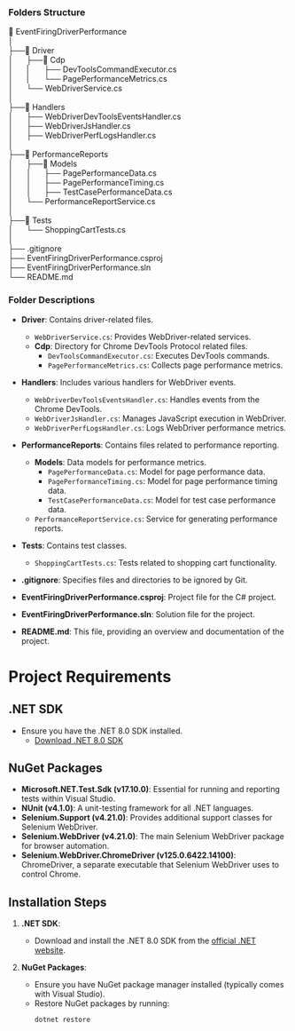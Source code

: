 ### Folders Structure

📁&nbsp;EventFiringDriverPerformance   
│   
├──📁&nbsp;Driver   
│&nbsp;&nbsp;&nbsp;&nbsp;&nbsp;&nbsp;├──📁&nbsp;Cdp   
│&nbsp;&nbsp;&nbsp;&nbsp;&nbsp;&nbsp;|&nbsp;&nbsp;&nbsp;&nbsp;&nbsp;&nbsp;&nbsp;├──&nbsp;DevToolsCommandExecutor.cs   
│&nbsp;&nbsp;&nbsp;&nbsp;&nbsp;&nbsp;|&nbsp;&nbsp;&nbsp;&nbsp;&nbsp;&nbsp;&nbsp;└──&nbsp;PagePerformanceMetrics.cs   
│&nbsp;&nbsp;&nbsp;&nbsp;&nbsp;&nbsp;└──&nbsp;WebDriverService.cs   
│   
├──📁&nbsp;Handlers   
│&nbsp;&nbsp;&nbsp;&nbsp;&nbsp;&nbsp;├──&nbsp;WebDriverDevToolsEventsHandler.cs   
│&nbsp;&nbsp;&nbsp;&nbsp;&nbsp;&nbsp;├──&nbsp;WebDriverJsHandler.cs   
│&nbsp;&nbsp;&nbsp;&nbsp;&nbsp;&nbsp;├──&nbsp;WebDriverPerfLogsHandler.cs   
│   
├──📁&nbsp;PerformanceReports   
│&nbsp;&nbsp;&nbsp;&nbsp;&nbsp;&nbsp;├──📁&nbsp;Models   
│&nbsp;&nbsp;&nbsp;&nbsp;&nbsp;&nbsp;│&nbsp;&nbsp;&nbsp;&nbsp;&nbsp;&nbsp;├──&nbsp;PagePerformanceData.cs   
│&nbsp;&nbsp;&nbsp;&nbsp;&nbsp;&nbsp;│&nbsp;&nbsp;&nbsp;&nbsp;&nbsp;&nbsp;├──&nbsp;PagePerformanceTiming.cs   
│&nbsp;&nbsp;&nbsp;&nbsp;&nbsp;&nbsp;│&nbsp;&nbsp;&nbsp;&nbsp;&nbsp;&nbsp;├──&nbsp;TestCasePerformanceData.cs   
│&nbsp;&nbsp;&nbsp;&nbsp;&nbsp;&nbsp;└──&nbsp;PerformanceReportService.cs   
│   
├──📁&nbsp;Tests   
│&nbsp;&nbsp;&nbsp;&nbsp;&nbsp;&nbsp;└──&nbsp;ShoppingCartTests.cs   
│   
├──&nbsp;.gitignore   
├──&nbsp;EventFiringDriverPerformance.csproj   
├──&nbsp;EventFiringDriverPerformance.sln   
└──&nbsp;README.md   




### Folder Descriptions

- **Driver**: Contains driver-related files.
  - `WebDriverService.cs`: Provides WebDriver-related services.
  - **Cdp**: Directory for Chrome DevTools Protocol related files.
    - `DevToolsCommandExecutor.cs`: Executes DevTools commands.
    - `PagePerformanceMetrics.cs`: Collects page performance metrics.

- **Handlers**: Includes various handlers for WebDriver events.
  - `WebDriverDevToolsEventsHandler.cs`: Handles events from the Chrome DevTools.
  - `WebDriverJsHandler.cs`: Manages JavaScript execution in WebDriver.
  - `WebDriverPerfLogsHandler.cs`: Logs WebDriver performance metrics.

- **PerformanceReports**: Contains files related to performance reporting.
  - **Models**: Data models for performance metrics.
    - `PagePerformanceData.cs`: Model for page performance data.
    - `PagePerformanceTiming.cs`: Model for page performance timing data.
    - `TestCasePerformanceData.cs`: Model for test case performance data.
  - `PerformanceReportService.cs`: Service for generating performance reports.

- **Tests**: Contains test classes.
  - `ShoppingCartTests.cs`: Tests related to shopping cart functionality.

- **.gitignore**: Specifies files and directories to be ignored by Git.
- **EventFiringDriverPerformance.csproj**: Project file for the C# project.
- **EventFiringDriverPerformance.sln**: Solution file for the project.
- **README.md**: This file, providing an overview and documentation of the project.


# Project Requirements

## .NET SDK
- Ensure you have the .NET 8.0 SDK installed.
  - [Download .NET 8.0 SDK](https://dotnet.microsoft.com/download/dotnet/8.0)

## NuGet Packages
- **Microsoft.NET.Test.Sdk (v17.10.0)**: Essential for running and reporting tests within Visual Studio.
- **NUnit (v4.1.0)**: A unit-testing framework for all .NET languages.
- **Selenium.Support (v4.21.0)**: Provides additional support classes for Selenium WebDriver.
- **Selenium.WebDriver (v4.21.0)**: The main Selenium WebDriver package for browser automation.
- **Selenium.WebDriver.ChromeDriver (v125.0.6422.14100)**: ChromeDriver, a separate executable that Selenium WebDriver uses to control Chrome.

## Installation Steps

1. **.NET SDK**:
   - Download and install the .NET 8.0 SDK from the [official .NET website](https://dotnet.microsoft.com/download/dotnet/8.0).

2. **NuGet Packages**:
   - Ensure you have NuGet package manager installed (typically comes with Visual Studio).
   - Restore NuGet packages by running:
     ```sh
     dotnet restore
     ```
